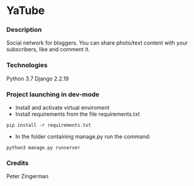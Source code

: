 # YaTube
### Description
Social network for bloggers. You can share photo/text content with your subscribers, like and comment it.
### Technologies
Python 3.7
Django 2.2.19
### Project launching in dev-mode
- Install and activate virtual enviroment
- Install requirements from the file requirements.txt
```
pip install -r requirements.txt
``` 
- In the folder containing manage.py run the command:
```
python3 manage.py runserver
```
### Credits
Peter Zingerman